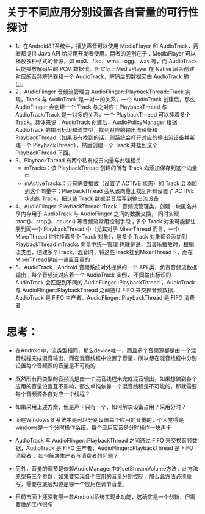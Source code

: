 # 关于不同应用分别设置各自音量的可行性探讨
- 1、在Android8.1系统中，播放声音可以使用 MediaPlayer 和 AudioTrack，两者都提供 Java API 给应用开发者使用。两者的差别在于：MediaPlayer 可以播放多种格式的音源，如 mp3、flac、wma、ogg、wav 等，而 AudioTrack 只能播放解码后的 PCM 数据流。但实际上MediaPlayer 在 Native 层会创建对应的音频解码器和一个 AudioTrack，解码后的数据交由 AudioTrack 输出。
- 2、AudioFlinger 音频流管理由 AudioFlinger::PlaybackThread::Track 实现，Track 与 AudioTrack 是一对一的关系，一个 AudioTrack 创建后，那么 AudioFlinger 会创建一个 Track 与之对应；PlaybackThread 与 AudioTrack/Track 是一对多的关系，一个 PlaybackThread 可以挂着多个 Track。具体来说：AudioTrack 创建后，AudioPolicyManager 根据 AudioTrack 的输出标识和流类型，找到对应的输出流设备和 PlaybackThread（如果没有找到的话，则系统会打开对应的输出流设备并新建一个 PlaybackThread），然后创建一个 Track 并挂到这个 PlaybackThread 下面。
- 3、PlaybackThread 有两个私有成员向量与此强相关：
  -  mTracks：该 PlaybackThread 创建的所有 Track 均添加保存到这个向量中
  -  mActiveTracks：只有需要播放（设置了 ACTIVE 状态）的 Track 会添加到这个向量中；PlaybackThread 会从该向量上找到所有设置了 ACTIVE 状态的 Track，把这些 Track 数据混音后写到输出流设备<br>
- 4、AudioFlinger::PlaybackThread::Track：音频流管理类，创建一块匿名共享内存用于 AudioTrack 与 AudioFlinger 之间的数据交换，
同时实现 start()、stop()、pause() 等音频流常用控制手段；多个 Track 对象可能都注册到同一个 PlaybackThread 中（尤其对于 MixerThread 而言，一个 MixerThread 往往挂着多个 Track 对象），这多个 Track 对象都会添加到 PlaybackThread.mTracks 向量中统一管理
  也就是说，当音乐播放时，根据流类型，创建多个Track，混音时，将这些Track挂到MixerThread下，而在MixerThread是统一设置音量的
 - 5、AudioTrack：Android 音频系统对外提供的一个 API 类，负责音频流数据输出；每个音频流对应着一个 AudioTrack 实例，
 不同输出标识的 AudioTrack 会匹配到不同的 AudioFlinger::PlaybackThread；
 AudioTrack 与 AudioFlinger::PlaybackThread 之间通过 FIFO 来交换音频数据，AudioTrack 是 FIFO 生产者，AudioFlinger::PlaybackThread 是 FIFO 消费者
# 思考：
- 在Android中，流类型相同，那么device唯一，而且多个音频源都是由一个混音线程完成混音输出，而在混音线程中设置了音量，所以想在混音线程中分别设置每个音频源的音量是不可能的
- 既然所有同类型的音频流是由一个混音线程来完成混音输出，如果想做到各个应用的音量设置互不影响，那么单纯依靠一个混音线程是不可能的，那就需要每个音频源各自对应一个线程？
- 如果采用上述方案，但是声卡只有一个，如何解决设备占用？采用分时？
- 而在Windows 8 系统中是可以分别设置每个应用的音量的，个人觉得是windows是一个分时操作系统，每个应用应该是分时操作一块声卡

-  AudioTrack 与 AudioFlinger::PlaybackThread 之间通过 FIFO 来交换音频数据，AudioTrack 是 FIFO 生产者，AudioFlinger::PlaybackThread 是 FIFO 消费者
，如何解决生产者与消费者的问题？
- 另外，音量的调节是依赖AudioManager中的setStreamVolume方法，此方法原型有三个参数，如果要实现各个应用的音量分别控制，那么此方法必须重写，需要在底层知道是哪一个应用在调节音量。
- 目前市面上还没有哪一款Android系统实现此功能，这确实是一个创新，但需要做的工作很多
